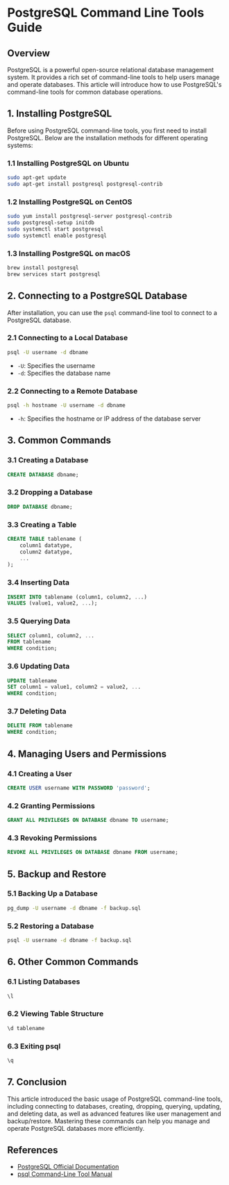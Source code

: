 # PostgreSQL Command Line Tools Guide

## Overview

PostgreSQL is a powerful open-source relational database management system. It provides a rich set of command-line tools to help users manage and operate databases. This article will introduce how to use PostgreSQL's command-line tools for common database operations.

## 1. Installing PostgreSQL

Before using PostgreSQL command-line tools, you first need to install PostgreSQL. Below are the installation methods for different operating systems:

### 1.1 Installing PostgreSQL on Ubuntu

```bash
sudo apt-get update
sudo apt-get install postgresql postgresql-contrib
```

### 1.2 Installing PostgreSQL on CentOS

```bash
sudo yum install postgresql-server postgresql-contrib
sudo postgresql-setup initdb
sudo systemctl start postgresql
sudo systemctl enable postgresql
```

### 1.3 Installing PostgreSQL on macOS

```bash
brew install postgresql
brew services start postgresql
```

## 2. Connecting to a PostgreSQL Database

After installation, you can use the `psql` command-line tool to connect to a PostgreSQL database.

### 2.1 Connecting to a Local Database

```bash
psql -U username -d dbname
```

- `-U`: Specifies the username
- `-d`: Specifies the database name

### 2.2 Connecting to a Remote Database

```bash
psql -h hostname -U username -d dbname
```

- `-h`: Specifies the hostname or IP address of the database server

## 3. Common Commands

### 3.1 Creating a Database

```sql
CREATE DATABASE dbname;
```

### 3.2 Dropping a Database

```sql
DROP DATABASE dbname;
```

### 3.3 Creating a Table

```sql
CREATE TABLE tablename (
    column1 datatype,
    column2 datatype,
    ...
);
```

### 3.4 Inserting Data

```sql
INSERT INTO tablename (column1, column2, ...)
VALUES (value1, value2, ...);
```

### 3.5 Querying Data

```sql
SELECT column1, column2, ...
FROM tablename
WHERE condition;
```

### 3.6 Updating Data

```sql
UPDATE tablename
SET column1 = value1, column2 = value2, ...
WHERE condition;
```

### 3.7 Deleting Data

```sql
DELETE FROM tablename
WHERE condition;
```

## 4. Managing Users and Permissions

### 4.1 Creating a User

```sql
CREATE USER username WITH PASSWORD 'password';
```

### 4.2 Granting Permissions

```sql
GRANT ALL PRIVILEGES ON DATABASE dbname TO username;
```

### 4.3 Revoking Permissions

```sql
REVOKE ALL PRIVILEGES ON DATABASE dbname FROM username;
```

## 5. Backup and Restore

### 5.1 Backing Up a Database

```bash
pg_dump -U username -d dbname -f backup.sql
```

### 5.2 Restoring a Database

```bash
psql -U username -d dbname -f backup.sql
```

## 6. Other Common Commands

### 6.1 Listing Databases

```sql
\l
```

### 6.2 Viewing Table Structure

```sql
\d tablename
```

### 6.3 Exiting psql

```sql
\q
```

## 7. Conclusion

This article introduced the basic usage of PostgreSQL command-line tools, including connecting to databases, creating, dropping, querying, updating, and deleting data, as well as advanced features like user management and backup/restore. Mastering these commands can help you manage and operate PostgreSQL databases more efficiently.

## References

- [PostgreSQL Official Documentation](https://www.postgresql.org/docs/)
- [psql Command-Line Tool Manual](https://www.postgresql.org/docs/current/app-psql.html)
